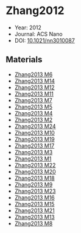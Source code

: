 <a name="article" />

# Zhang2012

* Year: 2012
* Journal: ACS Nano
* DOI: <a href="https://doi.org/10.1021/nn3010087">10.1021/nn3010087</a>

## Materials
* [Zhang2013 M6](nanowiki311.md)
* [Zhang2013 M14](nanowiki319.md)
* [Zhang2013 M12](nanowiki317.md)
* [Zhang2013 M11](nanowiki316.md)
* [Zhang2013 M7](nanowiki312.md)
* [Zhang2013 M5](nanowiki310.md)
* [Zhang2013 M4](nanowiki309.md)
* [Zhang2013 M2](nanowiki307.md)
* [Zhang2013 M24](nanowiki329.md)
* [Zhang2013 M10](nanowiki315.md)
* [Zhang2013 M19](nanowiki324.md)
* [Zhang2013 M17](nanowiki322.md)
* [Zhang2013 M3](nanowiki308.md)
* [Zhang2013 M1](nanowiki306.md)
* [Zhang2013 M22](nanowiki327.md)
* [Zhang2013 M20](nanowiki325.md)
* [Zhang2013 M18](nanowiki323.md)
* [Zhang2013 M9](nanowiki314.md)
* [Zhang2013 M23](nanowiki328.md)
* [Zhang2013 M16](nanowiki321.md)
* [Zhang2013 M15](nanowiki320.md)
* [Zhang2013 M21](nanowiki326.md)
* [Zhang2013 M13](nanowiki318.md)
* [Zhang2013 M8](nanowiki313.md)
